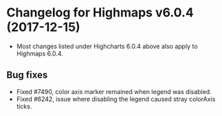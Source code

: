# Changelog for Highmaps v6.0.4 (2017-12-15)
        
- Most changes listed under Highcharts 6.0.4 above also apply to Highmaps 6.0.4.

## Bug fixes
- Fixed #7490, color axis marker remained when legend was disabled.
- Fixed #6242, issue where disabling the legend caused stray colorAxis ticks.